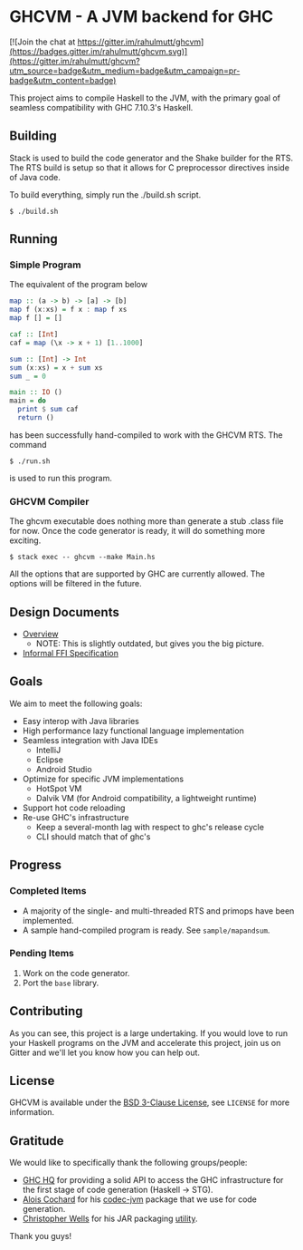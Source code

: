 # GHCVM - A JVM backend for GHC

[![Join the chat at https://gitter.im/rahulmutt/ghcvm](https://badges.gitter.im/rahulmutt/ghcvm.svg)](https://gitter.im/rahulmutt/ghcvm?utm_source=badge&utm_medium=badge&utm_campaign=pr-badge&utm_content=badge)

This project aims to compile Haskell to the JVM, with the primary goal of seamless compatibility with GHC 7.10.3's Haskell.

## Building
Stack is used to build the code generator and the Shake builder for the RTS. The RTS build is setup so that it allows for C preprocessor directives inside of Java code.

To build everything, simply run the ./build.sh script.
```shell
$ ./build.sh
```

## Running
### Simple Program
The equivalent of the program below
```haskell
map :: (a -> b) -> [a] -> [b]
map f (x:xs) = f x : map f xs
map f [] = []

caf :: [Int]
caf = map (\x -> x + 1) [1..1000]

sum :: [Int] -> Int
sum (x:xs) = x + sum xs
sum _ = 0

main :: IO ()
main = do
  print $ sum caf
  return ()
```
has been successfully hand-compiled to work with the GHCVM RTS. The command

```shell
$ ./run.sh
```

is used to run this program.

### GHCVM Compiler
The ghcvm executable does nothing more than generate a stub .class file for now. Once the code generator is ready, it will do something more exciting.

```shell
$ stack exec -- ghcvm --make Main.hs
```

All the options that are supported by GHC are currently allowed. The options will be filtered in the future.

## Design Documents
- [Overview](https://gist.github.com/rahulmutt/9bcab8c9b8bc3d99be26c11ae42d2795) 
  - NOTE: This is slightly outdated, but gives you the big picture.
- [Informal FFI Specification](https://gist.github.com/rahulmutt/355505bce57c7c2cffd7d4cf5edddad4)

## Goals 

We aim to meet the following goals:

- Easy interop with Java libraries
- High performance lazy functional language implementation
- Seamless integration with Java IDEs
  - IntelliJ
  - Eclipse
  - Android Studio
- Optimize for specific JVM implementations
  - HotSpot VM
  - Dalvik VM (for Android compatibility, a lightweight runtime)
- Support hot code reloading 
- Re-use GHC's infrastructure
  - Keep a several-month lag with respect to ghc's release cycle
  - CLI should match that of ghc's

## Progress

### Completed Items
- A majority of the single- and multi-threaded RTS and primops have been implemented.
- A sample hand-compiled program is ready. See `sample/mapandsum`.

### Pending Items
1. Work on the code generator.
2. Port the `base` library.

## Contributing

As you can see, this project is a large undertaking. If you would love to run your Haskell programs on the JVM and accelerate this project, join us on Gitter and we'll let you know how you can help out.

## License
GHCVM is available under the [BSD 3-Clause License](https://opensource.org/licenses/BSD-3-Clause), see `LICENSE` for more information.

## Gratitude

We would like to specifically thank the following groups/people:
- [GHC HQ](https://ghc.haskell.org/trac/ghc/wiki/TeamGHC) for providing a solid API to access the GHC infrastructure for the first stage of code generation (Haskell -> STG).
- [Alois Cochard](https://github.com/aloiscochard) for his [codec-jvm](https://github.com/aloiscochard/codec-jvm) package that we use for code generation.
- [Christopher Wells](https://github.com/ExcaliburZero) for his JAR packaging [utility](https://github.com/ExcaliburZero/zip-jar-haskell).

Thank you guys!
